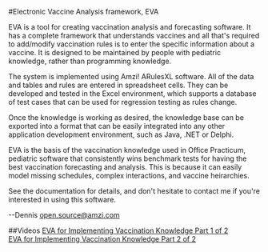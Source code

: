 #Electronic Vaccine Analysis framework, EVA

EVA is a tool for creating vaccination analysis and forecasting software.  It has a complete framework that understands vaccines and all that's required to add/modify vaccination rules is to enter the specific information about a vaccine.  It is designed to be maintained by people with pediatric knowledge, rather than programming knowledge.

The system is implemented using Amzi! ARulesXL software.  All of the data and tables and rules are entered in spreadsheet cells.  They can be developed and tested in the Excel environment, which supports a database of test cases that can be used for regression testing as rules change.

Once the knowledge is working as desired, the knowledge base can be exported into a format that can be easily integrated into any other application development environment, such as Java, .NET or Delphi.

EVA is the basis of the vaccination knowledge used in Office Practicum, pediatric software that consistently wins benchmark tests for having the best vaccination forecasting and analysis.  This is because it can easily model missing schedules, complex interactions, and vaccine heirarchies.

See the documentation for details, and don't hesitate to contact me if you're interested in using this software.

--Dennis
open.source@amzi.com

##Videos
[EVA for Implementing Vaccination Knowledge Part 1 of 2](https://www.youtube.com/watch?v=2Wqmd3s8VKc)    
[EVA for Implementing Vaccination Knowledge Part 2 of 2](https://www.youtube.com/watch?v=qaT8R9gMhYg)
